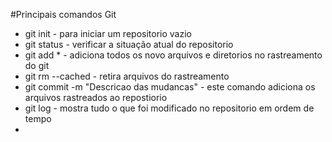 #Principais comandos Git

- git init - para iniciar um repositorio vazio
- git status - verificar a situação atual do repositorio
- git add * - adiciona todos os novo arquivos e diretorios no rastreamento do git
- git rm --cached <file> - retira arquivos do rastreamento
- git commit -m "Descricao das mudancas" - este comando adiciona os arquivos rastreados ao repostiorio
- git log - mostra tudo o que foi modificado no repositorio em ordem de tempo
- 
